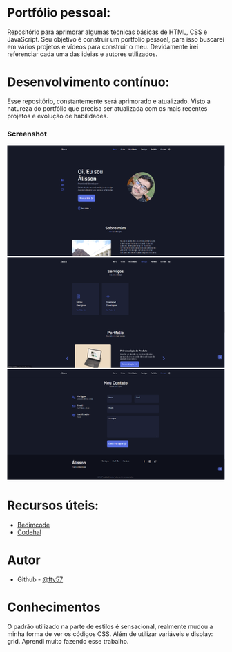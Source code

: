 # Portfólio pessoal:
Repositório para aprimorar algumas técnicas básicas de HTML, CSS e JavaScript. Seu objetivo é construir um portfolio pessoal, para isso buscarei em vários projetos e vídeos para construir o meu. Devidamente irei referenciar cada uma das ideias e autores utilizados. 

# Desenvolvimento contínuo:
Esse repositório, constantemente será aprimorado e atualizado. Visto a natureza do portfólio que precisa ser atualizada com os mais recentes projetos e evolução de habilidades.

### Screenshot

![Minha tela - Desktop - 1](./src/screenshots/Screenshot_1.png)
![Minha tela - Desktop - 2](./src/screenshots/Screenshot_2.png)
![Minha tela - Desktop - 3](./src/screenshots/Screenshot_3.png)

# Recursos úteis:
- [Bedimcode](https://www.youtube.com/watch?v=27JtRAI3QO8)
- [Codehal](https://www.youtube.com/watch?v=sQoiM7i5Nqc)
  
# Autor
- Github - [@fty57](https://github.com/fty57)

# Conhecimentos
O padrão utilizado na parte de estilos é sensacional, realmente mudou a minha forma de ver os códigos CSS. Além de utilizar variáveis e display: grid. Aprendi muito fazendo esse trabalho. 
